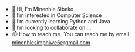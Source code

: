 - 👋 Hi, I’m Minenhle Sibeko
- 👀 I’m interested in Computer Science
- 🌱 I’m currently learning Python and Java
- 💞️ I’m looking to collaborate on ...
- 📫 How to reach me -You can reach me by email minenhlesimphiwe6@gmail.com

<!---
Mayzer101/Mayzer101 is a ✨ special ✨ repository because its `README.md` (this file) appears on your GitHub profile.
You can click the Preview link to take a look at your changes.
--->

